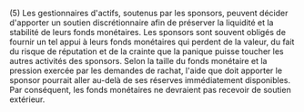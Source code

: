 (5) Les gestionnaires d'actifs, soutenus par les sponsors, peuvent décider d'apporter un soutien discrétionnaire afin de préserver la liquidité et la stabilité de leurs fonds monétaires. Les sponsors sont souvent obligés de fournir un tel appui à leurs fonds monétaires qui perdent de la valeur, du fait du risque de réputation et de la crainte que la panique puisse toucher les autres activités des sponsors. Selon la taille du fonds monétaire et la pression exercée par les demandes de rachat, l'aide que doit apporter le sponsor pourrait aller au-delà de ses réserves immédiatement disponibles. Par conséquent, les fonds monétaires ne devraient pas recevoir de soutien extérieur.